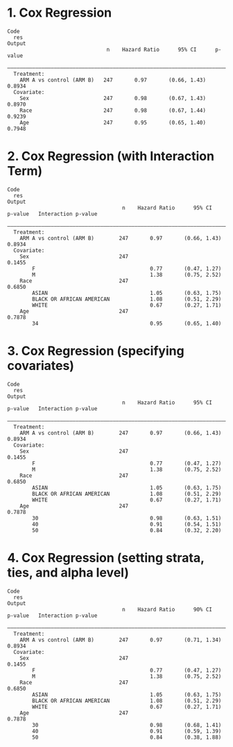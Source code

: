 # 1. Cox Regression

    Code
      res
    Output
                                    n    Hazard Ratio      95% CI      p-value
      ————————————————————————————————————————————————————————————————————————
      Treatment:                                                              
        ARM A vs control (ARM B)   247       0.97       (0.66, 1.43)   0.8934 
      Covariate:                                                              
        Sex                        247       0.98       (0.67, 1.43)   0.8970 
        Race                       247       0.98       (0.67, 1.44)   0.9239 
        Age                        247       0.95       (0.65, 1.40)   0.7948 

# 2. Cox Regression (with Interaction Term)

    Code
      res
    Output
                                         n    Hazard Ratio      95% CI      p-value   Interaction p-value
      ———————————————————————————————————————————————————————————————————————————————————————————————————
      Treatment:                                                                                         
        ARM A vs control (ARM B)        247       0.97       (0.66, 1.43)   0.8934                       
      Covariate:                                                                                         
        Sex                             247                                                 0.1455       
            F                                     0.77       (0.47, 1.27)                                
            M                                     1.38       (0.75, 2.52)                                
        Race                            247                                                 0.6850       
            ASIAN                                 1.05       (0.63, 1.75)                                
            BLACK OR AFRICAN AMERICAN             1.08       (0.51, 2.29)                                
            WHITE                                 0.67       (0.27, 1.71)                                
        Age                             247                                                 0.7878       
            34                                    0.95       (0.65, 1.40)                                

# 3. Cox Regression (specifying covariates)

    Code
      res
    Output
                                         n    Hazard Ratio      95% CI      p-value   Interaction p-value
      ———————————————————————————————————————————————————————————————————————————————————————————————————
      Treatment:                                                                                         
        ARM A vs control (ARM B)        247       0.97       (0.66, 1.43)   0.8934                       
      Covariate:                                                                                         
        Sex                             247                                                 0.1455       
            F                                     0.77       (0.47, 1.27)                                
            M                                     1.38       (0.75, 2.52)                                
        Race                            247                                                 0.6850       
            ASIAN                                 1.05       (0.63, 1.75)                                
            BLACK OR AFRICAN AMERICAN             1.08       (0.51, 2.29)                                
            WHITE                                 0.67       (0.27, 1.71)                                
        Age                             247                                                 0.7878       
            30                                    0.98       (0.63, 1.51)                                
            40                                    0.91       (0.54, 1.51)                                
            50                                    0.84       (0.32, 2.20)                                

# 4. Cox Regression (setting strata, ties, and alpha level)

    Code
      res
    Output
                                         n    Hazard Ratio      90% CI      p-value   Interaction p-value
      ———————————————————————————————————————————————————————————————————————————————————————————————————
      Treatment:                                                                                         
        ARM A vs control (ARM B)        247       0.97       (0.71, 1.34)   0.8934                       
      Covariate:                                                                                         
        Sex                             247                                                 0.1455       
            F                                     0.77       (0.47, 1.27)                                
            M                                     1.38       (0.75, 2.52)                                
        Race                            247                                                 0.6850       
            ASIAN                                 1.05       (0.63, 1.75)                                
            BLACK OR AFRICAN AMERICAN             1.08       (0.51, 2.29)                                
            WHITE                                 0.67       (0.27, 1.71)                                
        Age                             247                                                 0.7878       
            30                                    0.98       (0.68, 1.41)                                
            40                                    0.91       (0.59, 1.39)                                
            50                                    0.84       (0.38, 1.88)                                

